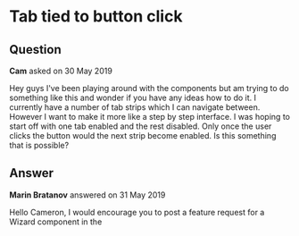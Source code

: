 # Tab tied to button click

## Question

**Cam** asked on 30 May 2019

Hey guys I've been playing around with the components but am trying to do something like this and wonder if you have any ideas how to do it. I currently have a number of tab strips which I can navigate between. However I want to make it more like a step by step interface. I was hoping to start off with one tab enabled and the rest disabled. Only once the user clicks the button would the next strip become enabled. Is this something that is possible?

## Answer

**Marin Bratanov** answered on 31 May 2019

Hello Cameron, I would encourage you to post a feature request for a Wizard component in the
